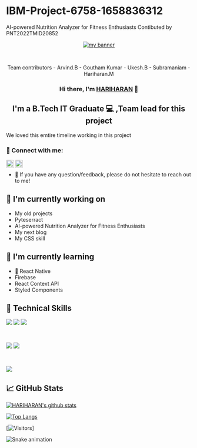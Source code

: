 # IBM-Project-6758-1658836312
AI-powered Nutrition Analyzer for Fitness Enthusiasts
Contibuted by PNT2022TMID20852

<p align="center">
  <a href="https://github.com/Hariharan001-eng" target="_blank" rel="noreferrer"><img src="https://tgdaily.com/wp-content/uploads/2019/05/ibm_logo-300x143.jpg" alt="my banner"></a>
</p>
<br>
<p align ="center">
  Team contributors - Arvind.B
                    - Goutham Kumar
                    - Ukesh.B
                    - Subramaniam
                    - Hariharan.M
<h3 align="center">
Hi there, I'm <a href="https://devpost.com/Hariharan001" target="_blank" rel="noreferrer">HARIHARAN</a> 👋
</h3>

<h2 align="center">
I'm a B.Tech IT Graduate 💻 ,Team lead for this project 
</h2> 

We loved this emtire timeline working in this project

### 🤝 Connect with me:

<a href="https://www.linkedin.com/in/hariharan-m-6503a31b0/"><img align="left" src="https://raw.githubusercontent.com/yushi1007/yushi1007/main/images/linkedin.svg" alt="Yu Shi | LinkedIn" width="21px"/></a>
<a href="https://instagram.com/hariharantheinnovator"><img align="left" src="https://raw.githubusercontent.com/yushi1007/yushi1007/main/images/instagram.svg" alt="Yu Shi | Instagram" width="21px"/></a>
</br>
- 💬 If you have any question/feedback, please do not hesitate to reach out to me!

## 🔭 I'm currently working on

- My old projects
- Pyteserract 
- AI-powered Nutrition Analyzer for Fitness Enthusiasts
- My next blog
- My CSS skill

## 🌱 I'm currently learning

- 📱 React Native
- Firebase
- React Context API
- Styled Components  

## 💼 Technical Skills

![](https://img.shields.io/badge/Code-React-informational?style=flat&logo=react&color=61DAFB)
![](https://img.shields.io/badge/Code-JavaScript-informational?style=flat&logo=JavaScript&color=F7DF1E)
![](https://img.shields.io/badge/Code-HTML5-informational?style=flat&logo=HTML5&color=E34F26)

</br>

![](https://img.shields.io/badge/Style-CSS3-informational?style=flat&logo=CSS3&color=1572B6)
![](https://img.shields.io/badge/Style-styled--components-informational?style=flat&logo=styled-components&color=DB7093)


</br>

![](https://img.shields.io/badge/Tools-GitHub-informational?style=flat&logo=GitHub&color=181717)


## 📈 GitHub Stats 

[![HARIHARAN's github stats](https://github-readme-stats.vercel.app/api?username=Hariharan001-eng)](https://github.com/Hariharan001-eng)

[![Top Langs](https://github-readme-stats.vercel.app/api/top-langs/?username=Hariharan001-eng&layout=compact)](https://github.com/Hariharan001-eng)

[![Visitors](https://visitor-badge.glitch.me/badge?page_id=Hariharan001-eng.Hariharan001-eng)]



![Snake animation](https://github.com/{{Hariharan001-eng}}/{{Hariharan001-eng}}/blob/output/github-contribution-grid-snake.svg)
